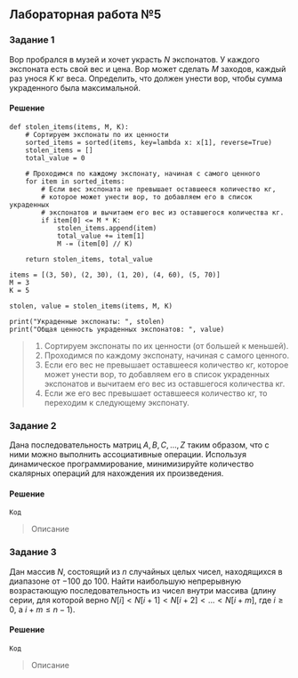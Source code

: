 ## Лабораторная работа №5

### Задание 1

Вор пробрался в музей и хочет украсть $N$ экспонатов. У каждого экспоната есть свой вес и цена. Вор может сделать $M$ заходов, каждый раз унося $K$ кг веса. Определить, что должен унести вор, чтобы сумма украденного была максимальной.

#### Решение

```
def stolen_items(items, M, K):
    # Сортируем экспонаты по их ценности
    sorted_items = sorted(items, key=lambda x: x[1], reverse=True)
    stolen_items = []
    total_value = 0

    # Проходимся по каждому экспонату, начиная с самого ценного
    for item in sorted_items:
        # Если вес экспоната не превышает оставшееся количество кг,
        # которое может унести вор, то добавляем его в список украденных
        # экспонатов и вычитаем его вес из оставшегося количества кг.
        if item[0] <= M * K:
            stolen_items.append(item)
            total_value += item[1]
            M -= (item[0] // K)

    return stolen_items, total_value

items = [(3, 50), (2, 30), (1, 20), (4, 60), (5, 70)]
M = 3
K = 5

stolen, value = stolen_items(items, M, K)

print("Украденные экспонаты: ", stolen)
print("Общая ценность украденных экспонатов: ", value)
```

> 1. Сортируем экспонаты по их ценности (от большей к меньшей).
> 2. Проходимся по каждому экспонату, начиная с самого ценного.
> 3. Если его вес не превышает оставшееся количество кг, которое может унести вор, то добавляем его в список украденных экспонатов и вычитаем его вес из оставшегося количества кг.
> 4. Если же его вес превышает оставшееся количество кг, то переходим к следующему экспонату.

### Задание 2

Дана последовательность матриц $A, B, C, … , Z$ таким образом, что с ними можно выполнить ассоциативные операции. Используя динамическое программирование, минимизируйте количество скалярных операций для нахождения их произведения.

#### Решение

```
Код
```

> Описание

### Задание 3

Дан массив $N$, состоящий из $n$ случайных целых чисел, находящихся в диапазоне от $-100$ до $100$. Найти наибольшую непрерывную возрастающую последовательность из чисел внутри массива (длину серии, для которой верно $N[i] < N[i+1] < N[i+2] < ... < N[i+m]$, где $i \geq 0$, а $i + m \leq n - 1$).

#### Решение

```
Код
```

> Описание